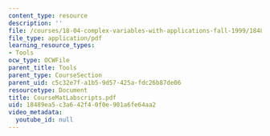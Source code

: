 ```yaml
---
content_type: resource
description: ''
file: /courses/18-04-complex-variables-with-applications-fall-1999/18489ea5c3a642f40f0e901a6fe64aa2_CourseMatLabscripts.pdf
file_type: application/pdf
learning_resource_types:
- Tools
ocw_type: OCWFile
parent_title: Tools
parent_type: CourseSection
parent_uid: c5c32e7f-a1b5-9d57-425a-fdc26b87de06
resourcetype: Document
title: CourseMatLabscripts.pdf
uid: 18489ea5-c3a6-42f4-0f0e-901a6fe64aa2
video_metadata:
  youtube_id: null
---
```

